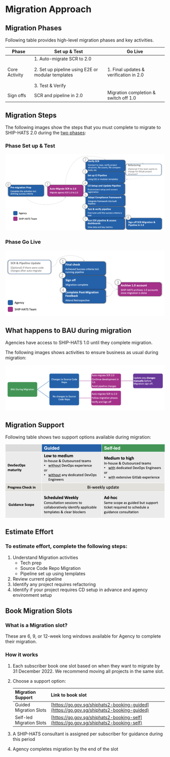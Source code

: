# Migration Approach







## Migration Phases

Following table provides high-level migration phases and key activities. 



|Phase|Set up & Test|Go Live|
|---|---|---|
|Core Activity|1. Auto-migrate SCR to 2.0<br><br> 2. Set up pipeline using E2E or modular templates<br><br>3. Test & Verify|1. Final updates & verification in 2.0|
|Sign offs|SCR and pipeline in 2.0|Migration completion & switch off 1.0|

## Migration Steps


The following images show the steps that you must complete to migrate to SHIP-HATS 2.0 during the [two phases](#migration-phases):

### Phase Set up & Test

![Migration Steps](./images/migration-steps.png)

### Phase Go Live

![Migration Steps](./images/migration-steps-go-live.png)

## What happens to BAU during migration

Agencies have access to SHIP-HATS 1.0 until they complete migration. 

The following images shows activities to ensure business as usual during migration: 

![Migration BAU](./images/migration-bau.png)

## Migration Support

Following table shows two support options available during migration:

![Migration Support](./images/migration-support.png ':size=80%')

## Estimate Effort

### To estimate effort, complete the following steps:

1. Understand Migration activities
    - Tech prep
    - Source Code Repo Migration
    - Pipeline set up using templates
1. Review current pipeline
1. Identify any project requires refactoring
1. Identify if your project requires CD setup in advance and agency environment setup

## Book Migration Slots

### What is a Migration slot?

These are 6, 9, or 12-week long windows available for Agency to complete their migration.

### How it works
1. Each subscriber book one slot based on when they want to migrate by 31 December 2022. We recommend moving all projects in the same slot.
1. Choose a support option:
    
    |Migration Support|Link to book slot|
    |---|---|
    |Guided Migration Slots|[https://go.gov.sg/shiphats2-booking-guided](https://go.gov.sg/shiphats2-booking-guided)
    Self-led Migration Slots|[https://go.gov.sg/shiphats2-booking-self](https://go.gov.sg/shiphats2-booking-self)
1. A SHIP-HATS consultant is assigned per subscriber for guidance during this period
1. Agency completes migration by the end of the slot

